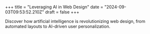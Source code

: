 +++
title = "Leveraging AI in Web Design"
date = "2024-09-03T09:53:52.210Z"
draft = false
+++

  Discover how artificial intelligence is revolutionizing web design, from automated layouts to AI-driven user personalization.
        